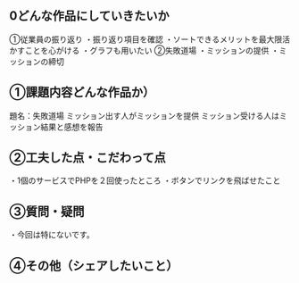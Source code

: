 ## 0どんな作品にしていきたいか
①従業員の振り返り
・振り返り項目を確認
・ソートできるメリットを最大限活かすことを心がける
・グラフも用いたい
②失敗道場
・ミッションの提供
・ミッションの締切

## ①課題内容どんな作品か）
題名：失敗道場
ミッション出す人がミッションを提供
ミッション受ける人はミッション結果と感想を報告

## ②工夫した点・こだわって点
・1個のサービスでPHPを２回使ったところ
・ボタンでリンクを飛ばせたこと

## ③質問・疑問
・今回は特にないです。

## ④その他（シェアしたいこと）
